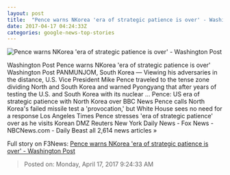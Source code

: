 ```yaml
---
layout: post
title:  "Pence warns NKorea 'era of strategic patience is over' - Washington Post"
date: 2017-04-17 04:24:33Z
categories: google-news-top-stories
---
```


![Pence warns NKorea 'era of strategic patience is over' - Washington Post](https://img.washingtonpost.com/rf/image_1484w/2010-2019/Wires/Online/2017-04-17/AP/Images/APTOPIX_South_Korea_US_Pence_Korea_01456.jpg-3c849.jpg)

Washington Post Pence warns NKorea 'era of strategic patience is over' Washington Post PANMUNJOM, South Korea — Viewing his adversaries in the distance, U.S. Vice President Mike Pence traveled to the tense zone dividing North and South Korea and warned Pyongyang that after years of testing the U.S. and South Korea with its nuclear ... Pence: US era of strategic patience with North Korea over BBC News Pence calls North Korea's failed missile test a 'provocation,' but White House sees no need for a response Los Angeles Times Pence stresses 'era of strategic patience' over as he visits Korean DMZ Reuters New York Daily News - Fox News - NBCNews.com - Daily Beast all 2,614 news articles »


Full story on F3News: [Pence warns NKorea 'era of strategic patience is over' - Washington Post](http://www.f3nws.com/n/n4vGNC)

> Posted on: Monday, April 17, 2017 9:24:33 AM
